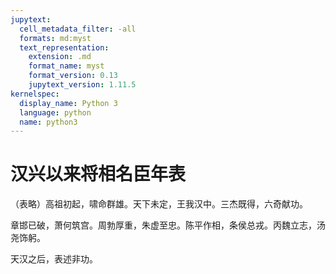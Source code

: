 ```yaml
---
jupytext:
  cell_metadata_filter: -all
  formats: md:myst
  text_representation:
    extension: .md
    format_name: myst
    format_version: 0.13
    jupytext_version: 1.11.5
kernelspec:
  display_name: Python 3
  language: python
  name: python3
---
```

# 汉兴以来将相名臣年表

（表略）高祖初起，啸命群雄。天下未定，王我汉中。三杰既得，六奇献功。

章邯已破，萧何筑宫。周勃厚重，朱虚至忠。陈平作相，条侯总戎。丙魏立志，汤尧饰躬。

天汉之后，表述非功。
